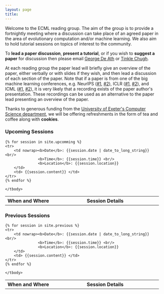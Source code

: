 ```yaml
---
layout: page
title: 
---
```


Welcome to the ECML reading group. The aim of the group is to provide a 
fortnightly meeting where a discussion can take place of an agreed paper
in the area of evolutionary computation and/or machine learning. We also aim to
hold tutorial sessions on topics of interest to the community.

To **lead a paper discussion**, **present a tutorial**, or if you wish to 
**suggest a paper** for discussion then please email
[George De Ath](mailto:g.de.ath@exeter.ac.uk) or 
[Tinkle Chugh](mailto:T.Chugh@exeter.ac.uk).

At each reading group the paper lead will briefly give an overview of the paper,
either verbally or with slides if they wish, and then lead a discussion of each
section of the paper. Note that if a paper is from one of the big machine 
learning conferences, e.g. 
NeurIPS ([#1](https://nips.cc/Conferences/2019/Videos), 
         [#2](https://slideslive.com/neurips/)),
ICLR ([#1](https://iclr.cc/Conferences/2019/Videos),
     [#2](https://slideslive.com/icml/)),
and ICML ([#1](https://icml.cc/Conferences/2019/Videos), 
         [#2](https://slideslive.com/iclr)),
it is very likely that a recording exists of the paper author's presentation.
These recordings can be used as an alternative to the paper lead presenting an
overview of the paper.

Thanks to generous funding from the 
[University of Exeter's Computer Science department](http://emps.exeter.ac.uk/computer-science/), 
we will be offering refreshments 
in the form of tea and coffee along with **cookies**.

### Upcoming Sessions
<table>
    <tbody>
    <tr>
        <th nowrap width="1%">When and Where</th><th>Session Details</th>
    </tr>
        
    {% for session in site.upcomming %}
    <tr>
        <td nowrap><b>Date</b>: {{session.date | date_to_long_string}} <br/>
                   <b>Time</b>: {{session.time}} <br/>
                   <b>Location</b>: {{session.location}}
        </td>
        <td> {{session.content}} </td>
    </tr>
    {% endfor %}

    </tbody>
</table>

### Previous Sessions

<table>
    <tbody>
    <tr>
        <th nowrap width="1%">When and Where</th><th>Session Details</th>
    </tr>
        
    {% for session in site.previous %}
    <tr>
        <td nowrap><b>Date</b>: {{session.date | date_to_long_string}} <br/>
                   <b>Time</b>: {{session.time}} <br/>
                   <b>Location</b>: {{session.location}}
        </td>
        <td> {{session.content}} </td>
    </tr>
    {% endfor %}

    </tbody>
</table>

